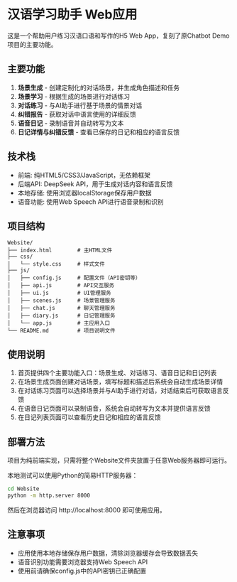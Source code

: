 # 汉语学习助手 Web应用

这是一个帮助用户练习汉语口语和写作的H5 Web App，复刻了原Chatbot Demo项目的主要功能。

## 主要功能

1. **场景生成** - 创建定制化的对话场景，并生成角色描述和任务
2. **场景学习** - 根据生成的场景进行对话练习
3. **对话练习** - 与AI助手进行基于场景的情景对话
4. **纠错报告** - 获取对话中语言使用的详细反馈
5. **语音日记** - 录制语音并自动转写为文本
6. **日记详情与纠错反馈** - 查看已保存的日记和相应的语言反馈

## 技术栈

- 前端: 纯HTML5/CSS3/JavaScript，无依赖框架
- 后端API: DeepSeek API，用于生成对话内容和语言反馈
- 本地存储: 使用浏览器localStorage保存用户数据
- 语音功能: 使用Web Speech API进行语音录制和识别

## 项目结构

```
Website/
├── index.html        # 主HTML文件
├── css/
│   └── style.css     # 样式文件
├── js/
│   ├── config.js     # 配置文件（API密钥等）
│   ├── api.js        # API交互服务
│   ├── ui.js         # UI管理服务
│   ├── scenes.js     # 场景管理服务
│   ├── chat.js       # 聊天管理服务
│   ├── diary.js      # 日记管理服务
│   └── app.js        # 主应用入口
└── README.md         # 项目说明文件
```

## 使用说明

1. 首页提供四个主要功能入口：场景生成、对话练习、语音日记和日记列表
2. 在场景生成页面创建对话场景，填写标题和描述后系统会自动生成场景详情
3. 在对话练习页面可以选择场景并与AI助手进行对话，对话结束后可获取语言反馈
4. 在语音日记页面可以录制语音，系统会自动转写为文本并提供语言反馈
5. 在日记列表页面可以查看历史日记和相应的语言反馈

## 部署方法

项目为纯前端实现，只需将整个Website文件夹放置于任意Web服务器即可运行。

本地测试可以使用Python的简易HTTP服务器：

```bash
cd Website
python -m http.server 8000
```

然后在浏览器访问 http://localhost:8000 即可使用应用。

## 注意事项

- 应用使用本地存储保存用户数据，清除浏览器缓存会导致数据丢失
- 语音识别功能需要浏览器支持Web Speech API
- 使用前请确保config.js中的API密钥已正确配置 